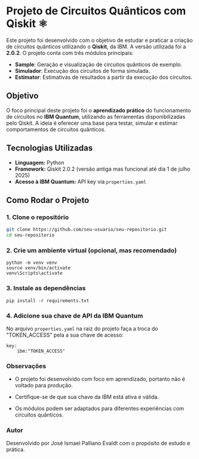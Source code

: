 # Projeto de Circuitos Quânticos com Qiskit ⚛️

Este projeto foi desenvolvido com o objetivo de estudar e praticar a criação de circuitos quânticos utilizando o **Qiskit**, da IBM. A versão utilizada foi a **2.0.2**. O projeto conta com três módulos principais:

- **Sample**: Geração e visualização de circuitos quânticos de exemplo.
- **Simulador**: Execução dos circuitos de forma simulada.
- **Estimator**: Estimativas de resultados a partir da execução dos circuitos.

##  Objetivo

O foco principal deste projeto foi o **aprendizado prático** do funcionamento de circuitos no **IBM Quantum**, utilizando as ferramentas disponibilizadas pelo Qiskit. A ideia é oferecer uma base para testar, simular e estimar comportamentos de circuitos quânticos.

## Tecnologias Utilizadas

- **Linguagem:** Python 
- **Framework:** Qiskit 2.0.2 (versão antiga mas funcional até dia 1 de julho 2025)
- **Acesso à IBM Quantum:** API key via `properties.yaml`

##  Como Rodar o Projeto

### 1. Clone o repositório

```bash
git clone https://github.com/seu-usuario/seu-repositorio.git
cd seu-repositorio
```

### 2. Crie um ambiente virtual (opcional, mas recomendado)

```b̀ash
python -m venv venv
source venv/bin/activate
venv\Scripts\activate
```

### 3. Instale as dependências

```b̀ash
pip install -r requirements.txt
```

### 4. Adicione sua chave de API da IBM Quantum
No arquivo `properties.yaml` na raiz do projeto faça a troca do "TOKEN_ACCESS" pela a sua chave de acesso:

```b̀ash
key:
    ibm:"TOKEN_ACCESS"
```

### Observações
- O projeto foi desenvolvido com foco em aprendizado, portanto não é voltado para produção.

- Certifique-se de que sua chave da IBM está ativa e válida.

- Os módulos podem ser adaptados para diferentes experiências com circuitos quânticos.

### Autor
Desenvolvido por José Ismael Palliano Evaldt com o propósito de estudo e prática.
